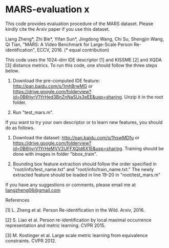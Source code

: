 # MARS-evaluation x

This code provides evaluation procedure of the MARS dataset. Please kindly cite the Arxiv paper if you use this dataset.

Liang Zheng\*, Zhi Bie\*, Yifan Sun\*, Jingdong Wang, Chi Su, Shengjin Wang, Qi Tian, "MARS: A Video Benchmark for Large-Scale Person Re-identification", ECCV, 2016. (* equal contribution)

This code uses the 1024-dim IDE descriptor [1] and KISSME [2] and XQDA [3] distance metrics.
To run this code, one should follow the three steps below.

1. Download the pre-computed IDE feature: http://pan.baidu.com/s/1mhBrwMG or https://drive.google.com/folderview?id=0B6tjyrV1YrHed3BnZnNaSUs3eEE&usp=sharing. Unzip it in the root folder.

2. Run "test_mars.m".

If you want to try your own descriptor or to learn new features, you should do as follows.

1. Download the dataset: http://pan.baidu.com/s/1hswMDfu or https://drive.google.com/folderview?id=0B6tjyrV1YrHeMVV2UFFXQld6X1E&usp=sharing. Training should be done with images in folder "bbox_train".

2. Bounding box feature extraction should follow the order specified in "root/info/test\_name.txt" and "root/info/train\_name.txt." The newly extracted feature should be loaded in line 19-20 in "root/test_mars.m"




If you have any suggestions or comments, please email me at liangzheng06@gmail.com




References

[1] L. Zheng et al. Person Re-identification in the Wild. Arxiv, 2016.

[2] S. Liao et al. Person re-identification by local maximal occurrence representation and metric learning. CVPR 2015.

[3] M. Kostinger et al. Large scale metric learning from equivalence constraints. CVPR 2012.

